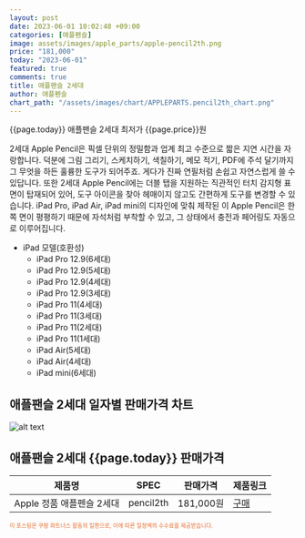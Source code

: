 ```yaml
---
layout: post
date: 2023-06-01 10:02:48 +09:00
categories: [애플펜슬]
image: assets/images/apple_parts/apple-pencil2th.png
price: "181,000"
today: "2023-06-01"
featured: true
comments: true
title: 애플팬슬 2세대
author: 애플펜슬
chart_path: "/assets/images/chart/APPLEPARTS.pencil2th_chart.png"
---
```


{{page.today}} 애플팬슬 2세대 최저가 {{page.price}}원

2세대 Apple Pencil은 픽셀 단위의 정밀함과 업계 최고 수준으로 짧은 지연 시간을 자랑합니다. 덕분에 그림 그리기, 스케치하기, 색칠하기, 메모 적기, PDF에 주석 달기까지 그 무엇을 하든 훌륭한 도구가 되어주죠. 게다가 진짜 연필처럼 손쉽고 자연스럽게 쓸 수 있답니다.
또한 2세대 Apple Pencil에는 더블 탭을 지원하는 직관적인 터치 감지형 표면이 탑재되어 있어, 도구 아이콘을 찾아 헤매이지 않고도 간편하게 도구를 변경할 수 있습니다.
iPad Pro, iPad Air, iPad mini의 디자인에 맞춰 제작된 이 Apple Pencil은 한쪽 면이 평평하기 때문에 자석처럼 부착할 수 있고, 그 상태에서 충전과 페어링도 자동으로 이루어집니다.

- iPad 모델(호환성)
  - iPad Pro 12.9(6세대)
  - iPad Pro 12.9(5세대)
  - iPad Pro 12.9(4세대)
  - iPad Pro 12.9(3세대)
  - iPad Pro 11(4세대)
  - iPad Pro 11(3세대)
  - iPad Pro 11(2세대)
  - iPad Pro 11(1세대)
  - iPad Air(5세대)
  - iPad Air(4세대)
  - iPad mini(6세대)

## 애플팬슬 2세대 일자별 판매가격 차트
![alt text]({{page.chart_path}} "애플팬슬 2세대 판매가격 차트")

## 애플팬슬 2세대 {{page.today}} 판매가격
<main>
<table id="rwd-table-large">
  <thead>
    <tr>
      <th>제품명</th>
      <th>SPEC</th>
      <th>판매가격</th>
      <th>제품링크</th>
    </tr>
  </thead>
  <tbody><tr onclick="window.open('https://link.coupang.com/a/SG8MW')">
        <td>Apple 정품 애플펜슬 2세대</td>
        <td>pencil2th</td>
        <td>181,000원</td>
        <td><a href='https://link.coupang.com/a/SG8MW' target='_blank'>구매</a></td>
        </tr></tbody>
</table>

</main>
<div style="color:#e56a2c;font-size: 0.7em;" >
이 포스팅은 쿠팡 파트너스 활동의 일환으로, 이에 따른 일정액의 수수료를 제공받습니다.
</div>
